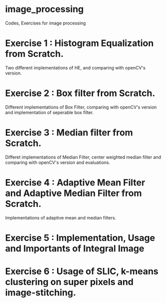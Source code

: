 # image_processing
Codes, Exercises for image processing

# Exercise 1 : Histogram Equalization from Scratch. 
Two different implementations of HE, and comparing with openCV's version.

# Exercise 2 : Box filter from Scratch.
Different implementations of Box Filter, comparing with openCV's version and implementation of seperable box filter.

# Exercise 3 : Median filter from Scratch.
Differet implementations of Median Filter, center weighted median filter and comparing with openCV's version and evaluations.

# Exercise 4 : Adaptive Mean Filter and Adaptive Median Filter from Scratch.
Implementations of adaptive mean and median filters.

# Exercise 5 : Implementation, Usage and Importants of Integral Image

# Exercise 6 : Usage of SLIC, k-means clustering on super pixels and image-stitching.
